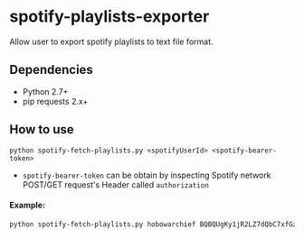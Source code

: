 # spotify-playlists-exporter
Allow user to export spotify playlists to text file format.

## Dependencies
* Python 2.7+
* pip requests 2.x+

## How to use
`python spotify-fetch-playlists.py <spotifyUserId> <spotify-bearer-token>`
* `spotify-bearer-token` can be obtain by inspecting Spotify network POST/GET request's Header called `authorization`

#### Example:
```bash
python spotify-fetch-playlists.py hobowarchief BQBQUgKy1jR2LZ7dQbC7xfGzaeGd0mZ-it-zp_IHEXS96K5IEY3Q6swvNCqK3t_Ih7SdAzqkqSbxyb2n6JYGmyF9sKwA7jPRegmiiJbKB1DPoedVZEORawr2egNMlCP6C9vfcc2BANUixtqW512hFicpfvvjjwH3_0qMnEYiq5uf5gSjNYm1tyGC4UnWQwnAEUB7DiMEAePsze5pehfLpT_YCQoE_Svhb0-oQf4ju0T52CBnFyq4Rv0fWp17fgXH-7X48PF0tc7Qps9AGLzi_wyUrn-qQXnadd4VAGkA7wGoaJ8nvpNLX4CDkjFx27XrJdGFozxz
```

